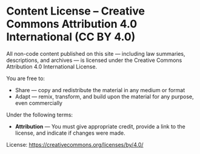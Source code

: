 # Content License – Creative Commons Attribution 4.0 International (CC BY 4.0)

All non-code content published on this site — including law summaries, descriptions, and archives — is licensed under the Creative Commons Attribution 4.0 International License.

You are free to:
- Share — copy and redistribute the material in any medium or format
- Adapt — remix, transform, and build upon the material for any purpose, even commercially

Under the following terms:
- **Attribution** — You must give appropriate credit, provide a link to the license, and indicate if changes were made.

License: https://creativecommons.org/licenses/by/4.0/
